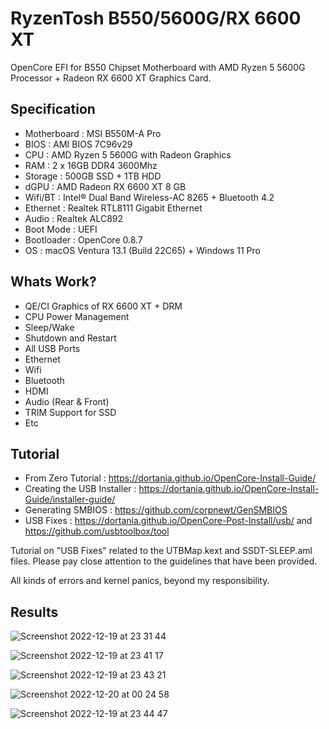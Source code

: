 # RyzenTosh B550/5600G/RX 6600 XT
OpenCore EFI for B550 Chipset Motherboard with AMD Ryzen 5 5600G Processor + Radeon RX 6600 XT Graphics Card.

## Specification

- Motherboard     : MSI B550M-A Pro
- BIOS      : AMI BIOS 7C96v29
- CPU       : AMD Ryzen 5 5600G with Radeon Graphics
- RAM       : 2 x 16GB DDR4 3600Mhz
- Storage   : 500GB SSD + 1TB HDD
- dGPU      : AMD Radeon RX 6600 XT 8 GB
- Wifi/BT : Intel® Dual Band Wireless-AC 8265 + Bluetooth 4.2
- Ethernet  : Realtek RTL8111 Gigabit Ethernet
- Audio     : Realtek ALC892
- Boot Mode : UEFI
- Bootloader : OpenCore 0.8.7
- OS : macOS Ventura 13.1 (Build 22C65) + Windows 11 Pro

## Whats Work?

- QE/CI Graphics of RX 6600 XT + DRM
- CPU Power Management
- Sleep/Wake
- Shutdown and Restart
- All USB Ports
- Ethernet
- Wifi
- Bluetooth
- HDMI
- Audio (Rear & Front)
- TRIM Support for SSD
- Etc

## Tutorial
- From Zero Tutorial : https://dortania.github.io/OpenCore-Install-Guide/
- Creating the USB Installer : https://dortania.github.io/OpenCore-Install-Guide/installer-guide/
- Generating SMBIOS : https://github.com/corpnewt/GenSMBIOS
- USB Fixes : https://dortania.github.io/OpenCore-Post-Install/usb/ and https://github.com/usbtoolbox/tool

Tutorial on "USB Fixes" related to the UTBMap.kext and SSDT-SLEEP.aml files. Please pay close attention to the guidelines that have been provided.

All kinds of errors and kernel panics, beyond my responsibility.

## Results
![Screenshot 2022-12-19 at 23 31 44](https://user-images.githubusercontent.com/14070303/208474954-27f296fe-ea67-4485-9874-0fc14e7dec94.png)

![Screenshot 2022-12-19 at 23 41 17](https://user-images.githubusercontent.com/14070303/208475833-ee64b1c0-48e2-4cca-a662-acef192670d7.png)

![Screenshot 2022-12-19 at 23 43 21](https://user-images.githubusercontent.com/14070303/208476289-1a5a690a-b65e-45a9-963b-a565bee3276d.png)

![Screenshot 2022-12-20 at 00 24 58](https://user-images.githubusercontent.com/14070303/208484200-d7a09d39-5366-41e8-ba68-456b565b1675.png)

![Screenshot 2022-12-19 at 23 44 47](https://user-images.githubusercontent.com/14070303/208476516-b0d11a7c-4832-4868-be55-cb92da6db780.png)
